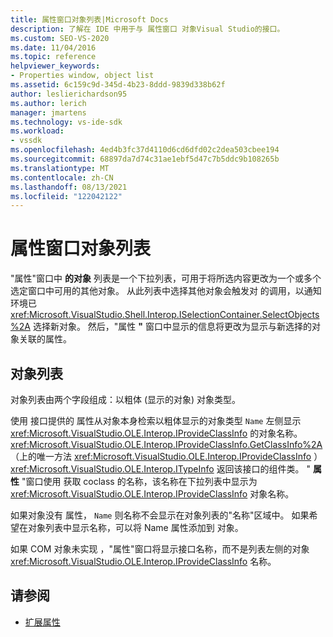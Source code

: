 ```yaml
---
title: 属性窗口对象列表|Microsoft Docs
description: 了解在 IDE 中用于与 属性窗口 对象Visual Studio的接口。
ms.custom: SEO-VS-2020
ms.date: 11/04/2016
ms.topic: reference
helpviewer_keywords:
- Properties window, object list
ms.assetid: 6c159c9d-345d-4b23-8ddd-9839d338b62f
author: leslierichardson95
ms.author: lerich
manager: jmartens
ms.technology: vs-ide-sdk
ms.workload:
- vssdk
ms.openlocfilehash: 4ed4b3fc37d4110d6cd6dfd02c2dea503cbee194
ms.sourcegitcommit: 68897da7d74c31ae1ebf5d47c7b5ddc9b108265b
ms.translationtype: MT
ms.contentlocale: zh-CN
ms.lasthandoff: 08/13/2021
ms.locfileid: "122042122"
---
```

# <a name="properties-window-object-list"></a>属性窗口对象列表
"属性"窗口中 **的对象** 列表是一个下拉列表，可用于将所选内容更改为一个或多个选定窗口中可用的其他对象。 从此列表中选择其他对象会触发对 的调用，以通知环境已 <xref:Microsoft.VisualStudio.Shell.Interop.ISelectionContainer.SelectObjects%2A> 选择新对象。 然后，"属性 **"** 窗口中显示的信息将更改为显示与新选择的对象关联的属性。

## <a name="the-object-list"></a>对象列表
 对象列表由两个字段组成：以粗体 (显示的对象) 对象类型。

 使用 接口提供的 属性从对象本身检索以粗体显示的对象类型 `Name` 左侧显示 <xref:Microsoft.VisualStudio.OLE.Interop.IProvideClassInfo> 的对象名称。 <xref:Microsoft.VisualStudio.OLE.Interop.IProvideClassInfo.GetClassInfo%2A>（上的唯一方法 <xref:Microsoft.VisualStudio.OLE.Interop.IProvideClassInfo> ） <xref:Microsoft.VisualStudio.OLE.Interop.ITypeInfo> 返回该接口的组件类。 " **属性** "窗口使用 获取 coclass 的名称，该名称在下拉列表中显示为 <xref:Microsoft.VisualStudio.OLE.Interop.IProvideClassInfo> 对象名称。

 如果对象没有 属性， `Name` 则名称不会显示在对象列表的"名称"区域中。 如果希望在对象列表中显示名称，可以将 Name 属性添加到 对象。

 如果 COM 对象未实现 ，"属性"窗口将显示接口名称，而不是列表左侧的对象 <xref:Microsoft.VisualStudio.OLE.Interop.IProvideClassInfo> 名称。 

## <a name="see-also"></a>请参阅
- [扩展属性](../../extensibility/internals/extending-properties.md)
